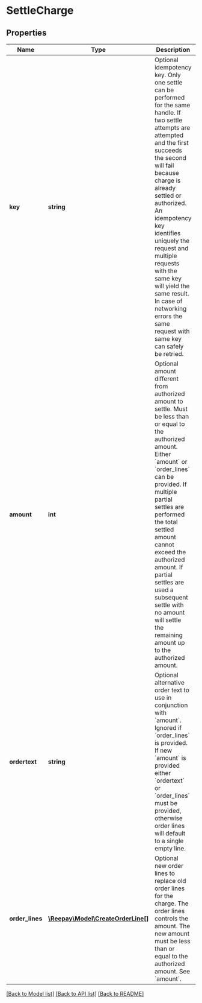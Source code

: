 # SettleCharge

## Properties
Name | Type | Description | Notes
------------ | ------------- | ------------- | -------------
**key** | **string** | Optional idempotency key. Only one settle can be performed for the same handle. If two settle attempts are attempted and the first succeeds the second will fail because charge is already settled or authorized. An idempotency key identifies uniquely the request and multiple requests with the same key will yield the same result. In case of networking errors the same request with same key can safely be retried. | [optional] 
**amount** | **int** | Optional amount different from authorized amount to settle. Must be less than or equal to the authorized amount. Either &#x60;amount&#x60; or &#x60;order_lines&#x60; can be provided. If multiple partial settles are performed the total settled amount cannot exceed the authorized amount. If partial settles are used a subsequent settle with no amount will settle the remaining amount up to the authorized amount. | [optional] 
**ordertext** | **string** | Optional alternative order text to use in conjunction with &#x60;amount&#x60;. Ignored if &#x60;order_lines&#x60; is provided. If new &#x60;amount&#x60; is provided either &#x60;ordertext&#x60; or &#x60;order_lines&#x60; must be provided, otherwise order lines will default to a single empty line. | [optional] 
**order_lines** | [**\Reepay\Model\CreateOrderLine[]**](CreateOrderLine.md) | Optional new order lines to replace old order lines for the charge. The order lines controls the amount. The new amount must be less than or equal to the authorized amount. See &#x60;amount&#x60;. | [optional] 

[[Back to Model list]](../README.md#documentation-for-models) [[Back to API list]](../README.md#documentation-for-api-endpoints) [[Back to README]](../README.md)


